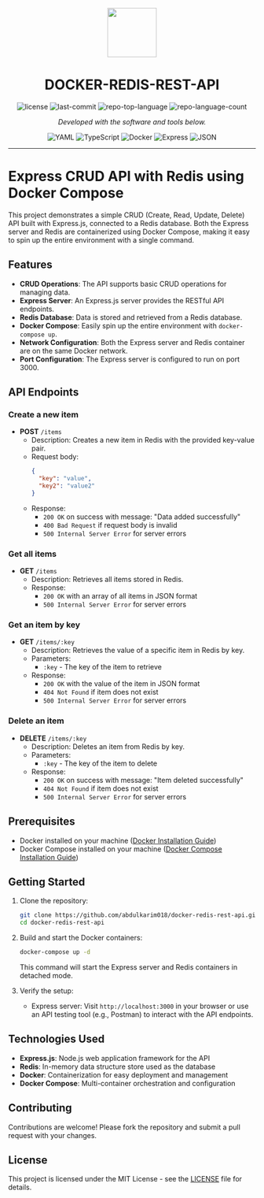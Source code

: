 <p align="center">
  <img src="https://cdn-icons-png.flaticon.com/512/6295/6295417.png" width="100" />
</p>
<p align="center">
    <h1 align="center">DOCKER-REDIS-REST-API</h1>
</p>
</p>
<p align="center">
	<img src="https://img.shields.io/github/license/AbdulKarim018/docker-redis-rest-api?style=flat&color=0080ff" alt="license">
	<img src="https://img.shields.io/github/last-commit/AbdulKarim018/docker-redis-rest-api?style=flat&logo=git&logoColor=white&color=0080ff" alt="last-commit">
	<img src="https://img.shields.io/github/languages/top/AbdulKarim018/docker-redis-rest-api?style=flat&color=0080ff" alt="repo-top-language">
	<img src="https://img.shields.io/github/languages/count/AbdulKarim018/docker-redis-rest-api?style=flat&color=0080ff" alt="repo-language-count">
<p>
<p align="center">
		<em>Developed with the software and tools below.</em>
</p>
<p align="center">
	<img src="https://img.shields.io/badge/YAML-CB171E.svg?style=flat&logo=YAML&logoColor=white" alt="YAML">
	<img src="https://img.shields.io/badge/TypeScript-3178C6.svg?style=flat&logo=TypeScript&logoColor=white" alt="TypeScript">
	<img src="https://img.shields.io/badge/Docker-2496ED.svg?style=flat&logo=Docker&logoColor=white" alt="Docker">
	<img src="https://img.shields.io/badge/Express-000000.svg?style=flat&logo=Express&logoColor=white" alt="Express">
	<img src="https://img.shields.io/badge/JSON-000000.svg?style=flat&logo=JSON&logoColor=white" alt="JSON">
</p>
<hr>

# Express CRUD API with Redis using Docker Compose

This project demonstrates a simple CRUD (Create, Read, Update, Delete) API built with Express.js, connected to a Redis database. Both the Express server and Redis are containerized using Docker Compose, making it easy to spin up the entire environment with a single command.

## Features

- **CRUD Operations**: The API supports basic CRUD operations for managing data.
- **Express Server**: An Express.js server provides the RESTful API endpoints.
- **Redis Database**: Data is stored and retrieved from a Redis database.
- **Docker Compose**: Easily spin up the entire environment with `docker-compose up`.
- **Network Configuration**: Both the Express server and Redis container are on the same Docker network.
- **Port Configuration**: The Express server is configured to run on port 3000.

## API Endpoints

### Create a new item

- **POST** `/items`
  - Description: Creates a new item in Redis with the provided key-value pair.
  - Request body:
    ```json
    {
      "key": "value",
      "key2": "value2"
    }
    ```
  - Response:
    - `200 OK` on success with message: "Data added successfully"
    - `400 Bad Request` if request body is invalid
    - `500 Internal Server Error` for server errors

### Get all items

- **GET** `/items`
  - Description: Retrieves all items stored in Redis.
  - Response:
    - `200 OK` with an array of all items in JSON format
    - `500 Internal Server Error` for server errors

### Get an item by key

- **GET** `/items/:key`
  - Description: Retrieves the value of a specific item in Redis by key.
  - Parameters:
    - `:key` - The key of the item to retrieve
  - Response:
    - `200 OK` with the value of the item in JSON format
    - `404 Not Found` if item does not exist
    - `500 Internal Server Error` for server errors

### Delete an item

- **DELETE** `/items/:key`
  - Description: Deletes an item from Redis by key.
  - Parameters:
    - `:key` - The key of the item to delete
  - Response:
    - `200 OK` on success with message: "Item deleted successfully"
    - `404 Not Found` if item does not exist
    - `500 Internal Server Error` for server errors

## Prerequisites

- Docker installed on your machine ([Docker Installation Guide](https://docs.docker.com/get-docker/))
- Docker Compose installed on your machine ([Docker Compose Installation Guide](https://docs.docker.com/compose/install/))

## Getting Started

1. Clone the repository:

   ```bash
   git clone https://github.com/abdulkarim018/docker-redis-rest-api.git
   cd docker-redis-rest-api
   ```

2. Build and start the Docker containers:

   ```bash
   docker-compose up -d
   ```

   This command will start the Express server and Redis containers in detached mode.

3. Verify the setup:

   - Express server: Visit `http://localhost:3000` in your browser or use an API testing tool (e.g., Postman) to interact with the API endpoints.

## Technologies Used

- **Express.js**: Node.js web application framework for the API
- **Redis**: In-memory data structure store used as the database
- **Docker**: Containerization for easy deployment and management
- **Docker Compose**: Multi-container orchestration and configuration

## Contributing

Contributions are welcome! Please fork the repository and submit a pull request with your changes.

## License

This project is licensed under the MIT License - see the [LICENSE](LICENSE) file for details.
